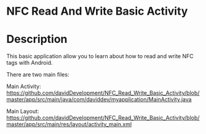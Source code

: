 # NFC Read And Write Basic Activity

# Description

This basic application allow you to learn about how to read and write NFC tags with Android.

There are two main files:

Main Activity:
https://github.com/davidDevelopment/NFC_Read_Write_Basic_Activity/blob/master/app/src/main/java/com/daviddev/myapplication/MainActivity.java

Main Layout:
https://github.com/davidDevelopment/NFC_Read_Write_Basic_Activity/blob/master/app/src/main/res/layout/activity_main.xml


